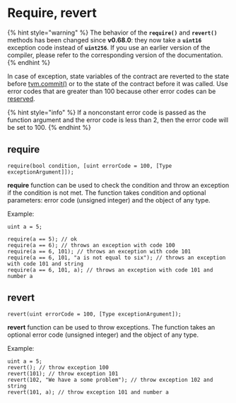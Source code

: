 # Require, revert

{% hint style="warning" %}
The behavior of the **`require()`** and **`revert()`** methods has been changed since **v0.68.0**: they now take a **`uint16`** exception code instead of **`uint256`**. If you use an earlier version of the compiler, please refer to the corresponding version of the documentation.
{% endhint %}

In case of exception, state variables of the contract are reverted to the state before [tvm.commit()](../api-functions-and-members/tvm-namespace.md#commit) or to the state of the contract before it was called. Use error codes that are greater than 100 because other error codes can be [reserved](../../troubleshooting/solidity-runtime-errors.md).&#x20;

{% hint style="info" %}
If a nonconstant error code is passed as the function argument and the error code is less than 2, then the error code will be set to 100.
{% endhint %}

## require

```solidity
require(bool condition, [uint errorCode = 100, [Type exceptionArgument]]);
```

**require** function can be used to check the condition and throw an exception if the condition is not met. The function takes condition and optional parameters: error code (unsigned integer) and the object of any type.

Example:

```solidity
uint a = 5;

require(a == 5); // ok
require(a == 6); // throws an exception with code 100
require(a == 6, 101); // throws an exception with code 101
require(a == 6, 101, "a is not equal to six"); // throws an exception with code 101 and string
require(a == 6, 101, a); // throws an exception with code 101 and number a
```

## revert

```solidity
revert(uint errorCode = 100, [Type exceptionArgument]);
```

**revert** function can be used to throw exceptions. The function takes an optional error code (unsigned integer) and the object of any type.

Example:

```solidity
uint a = 5;
revert(); // throw exception 100
revert(101); // throw exception 101
revert(102, "We have a some problem"); // throw exception 102 and string
revert(101, a); // throw exception 101 and number a
```
